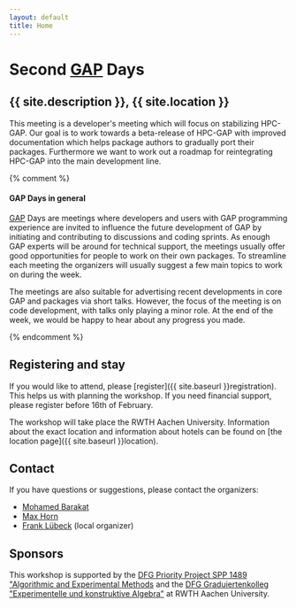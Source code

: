```yaml
---
layout: default
title: Home
---
```


# Second [GAP](http://www.gap-system.org/) Days
## {{ site.description }}, {{ site.location }}

This meeting is a developer's meeting which will focus on stabilizing HPC-GAP.
Our goal is to work towards a beta-release of HPC-GAP with improved documentation
which helps package authors to gradually port their packages.
Furthermore we want to work out a roadmap for reintegrating HPC-GAP into the main development line.

{% comment %}

#### GAP Days in general

[GAP](http://www.gap-system.org/) Days are meetings where developers and users
with GAP programming experience are invited to influence the future
development of GAP by initiating and contributing to discussions and coding
sprints. As enough GAP experts will be around for technical support, the
meetings usually offer good opportunities for people to work on their own
packages. To streamline each meeting the organizers will usually suggest a few
main topics to work on during the week.

The meetings are also suitable for advertising recent developments in core GAP
and packages via short talks. However, the focus of the meeting is on code
development, with talks only playing a minor role. At the end of the week, we
would be happy to hear about any progress you made.

{% endcomment %}

## Registering and stay

If you would like to attend, please [register]({{ site.baseurl }}registration). This helps us
with planning the workshop. If you need financial support, please
register before 16th of February.

The workshop will take place the RWTH Aachen University. Information about the
exact location and information about hotels
can be found on [the location page]({{ site.baseurl }}location).

## <a name="contact"></a> Contact

If you have questions or suggestions, please contact the organizers:

* [Mohamed Barakat](mailto:mohamed.barakat@ku.de)
* [Max Horn](mailto:max.horn@math.uni-giessen.de)
* [Frank Lübeck](mailto:frank.luebeck@math.rwth-aachen.de) (local organizer)


## Sponsors

This workshop is supported by the
[DFG Priority Project SPP 1489 "Algorithmic and Experimental Methods](http://www.computeralgebra.de/)
and the [DFG Graduiertenkolleg "Experimentelle und konstruktive Algebra"](http://www.math.rwth-aachen.de/~Graduiertenkolleg/) at RWTH Aachen University.
